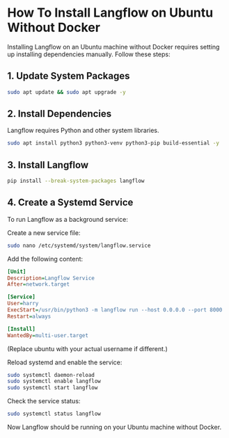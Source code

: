 # How To Install Langflow on Ubuntu Without Docker

Installing Langflow on an Ubuntu machine without Docker requires setting up installing dependencies manually. Follow these steps:

## 1. Update System Packages

```bash
sudo apt update && sudo apt upgrade -y
```

## 2. Install Dependencies

Langflow requires Python and other system libraries.

```bash
sudo apt install python3 python3-venv python3-pip build-essential -y
```

## 3. Install Langflow

```bash
pip install --break-system-packages langflow
```

## 4. Create a Systemd Service

To run Langflow as a background service:

Create a new service file:

```bash
sudo nano /etc/systemd/system/langflow.service
```

Add the following content:

```ini
[Unit]
Description=Langflow Service
After=network.target

[Service]
User=harry
ExecStart=/usr/bin/python3 -m langflow run --host 0.0.0.0 --port 8000
Restart=always

[Install]
WantedBy=multi-user.target
```

(Replace ubuntu with your actual username if different.)

Reload systemd and enable the service:

```bash
sudo systemctl daemon-reload
sudo systemctl enable langflow
sudo systemctl start langflow
```

Check the service status:

```bash
sudo systemctl status langflow
```

Now Langflow should be running on your Ubuntu machine without Docker.
